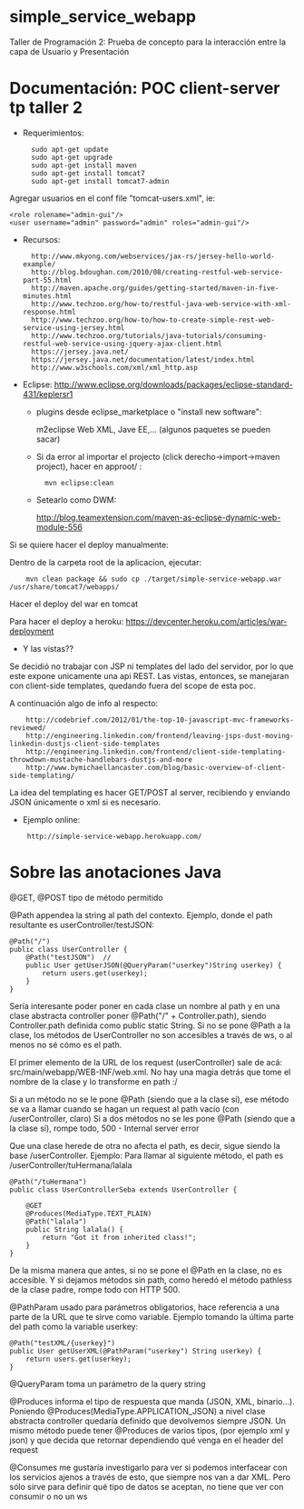 simple_service_webapp
================

Taller de Programación 2: Prueba de concepto para la interacción entre la capa de Usuario y Presentación

# Documentación: POC client-server tp taller 2 

- Requerimientos:
	
		sudo apt-get update
		sudo apt-get upgrade
        sudo apt-get install maven
        sudo apt-get install tomcat7
        sudo apt-get install tomcat7-admin 
	
	


Agregar usuarios en el conf file "tomcat-users.xml", ie:
	
    <role rolename="admin-gui"/>
    <user username="admin" password="admin" roles="admin-gui"/>

- Recursos:

	
		http://www.mkyong.com/webservices/jax-rs/jersey-hello-world-example/
		http://blog.bdoughan.com/2010/08/creating-restful-web-service-part-55.html
		http://maven.apache.org/guides/getting-started/maven-in-five-minutes.html
		http://www.techzoo.org/how-to/restful-java-web-service-with-xml-response.html
		http://www.techzoo.org/how-to/how-to-create-simple-rest-web-service-using-jersey.html
		http://www.techzoo.org/tutorials/java-tutorials/consuming-restful-web-service-using-jquery-ajax-client.html
		https://jersey.java.net/
		https://jersey.java.net/documentation/latest/index.html
		http://www.w3schools.com/xml/xml_http.asp
	


- Eclipse: 
	http://www.eclipse.org/downloads/packages/eclipse-standard-431/keplersr1

	- plugins desde eclipse_marketplace o "install new software":
	
  		m2eclipse
  		Web XML, Jave EE,... (algunos paquetes se pueden sacar)

	- Si da error al importar el projecto (click derecho->import->maven project), hacer en approot/ :
		  
			mvn eclipse:clean
	
	- Setearlo como DWM:
  
	  http://blog.teamextension.com/maven-as-eclipse-dynamic-web-module-556


Si se quiere hacer el deploy manualmente:

Dentro de la carpeta root de la aplicacion, ejecutar:
	
		mvn clean package && sudo cp ./target/simple-service-webapp.war /usr/share/tomcat7/webapps/

Hacer el deploy del war en tomcat


Para hacer el deploy a heroku:
  https://devcenter.heroku.com/articles/war-deployment
  
  
  
 - Y las vistas??
 
 Se decidió no trabajar con JSP ni templates del lado del servidor, por lo que este expone unicamente una api REST. Las vistas, entonces, se manejaran con client-side templates, quedando fuera del scope de esta poc. 

 A continuación algo de info al respecto:
 
 		http://codebrief.com/2012/01/the-top-10-javascript-mvc-frameworks-reviewed/
 		http://engineering.linkedin.com/frontend/leaving-jsps-dust-moving-linkedin-dustjs-client-side-templates
 		http://engineering.linkedin.com/frontend/client-side-templating-throwdown-mustache-handlebars-dustjs-and-more
 		http://www.bymichaellancaster.com/blog/basic-overview-of-client-side-templating/
 
 La idea del templating es hacer GET/POST al server, recibiendo y enviando JSON únicamente o xml si es necesario.

 


 - Ejemplo online:
 
		http://simple-service-webapp.herokuapp.com/



# Sobre las anotaciones Java

@GET, @POST tipo de método permitido

@Path appendea la string al path del contexto.
Ejemplo, donde el path resultante es userController/testJSON:

	@Path("/")
	public class UserController {
	    @Path("testJSON")  //
	    public User getUserJSON(@QueryParam("userkey")String userkey) {
	        return users.get(userkey);
	    }
	}


Sería interesante poder poner en cada clase un nombre al path y en una clase abstracta controller poner
@Path("/" + Controller.path), siendo Controller.path definida como public static String.
Si no se pone @Path a la clase, los métodos de UserController no son accesibles a través de ws, o al menos
no sé cómo es el path.

El primer elemento de la URL de los request (userController) sale de acá: src/main/webapp/WEB-INF/web.xml.
No hay una magia detrás que tome el nombre de la clase y lo transforme en path :/

Si a un método no se le pone @Path (siendo que a la clase sí), ese método se va a llamar cuando se hagan un
request al path vacío (con /userController, claro)
Si a dos métodos no se les pone @Path (siendo que a la clase sí), rompe todo, 500 - Internal server error

Que una clase herede de otra no afecta el path, es decir, sigue siendo la base /userController.
Ejemplo:
Para llamar al siguiente método, el path es /userController/tuHermana/lalala

	@Path("/tuHermana")
	public class UserControllerSeba extends UserController {

	    @GET
	    @Produces(MediaType.TEXT_PLAIN)
	    @Path("lalala")
	    public String lalala() {
	        return "Got it from inherited class!";
	    }
	}

De la misma manera que antes, si no se pone el @Path en la clase, no es accesible. Y si dejamos métodos sin path,
como heredó el método pathless de la clase padre, rompe todo con HTTP 500.

@PathParam usado para parámetros obligatorios, hace referencia a una parte de la URL que te sirve como variable.
Ejemplo tomando la última parte del path como la variable userkey:

	@Path("testXML/{userkey}")
	public User getUserXML(@PathParam("userkey") String userkey) {
	   	return users.get(userkey);
	}


@QueryParam toma un parámetro de la query string


@Produces informa el tipo de respuesta que manda (JSON, XML, binario...).
Poniendo @Produces(MediaType.APPLICATION_JSON) a nivel clase abstracta controller quedaría definido que
 devolvemos siempre JSON.
Un mismo método puede tener @Produces de varios tipos, (por ejemplo xml y json) y que decida que retornar
dependiendo qué venga en el header del request

@Consumes me gustaría investigarlo para ver si podemos interfacear con los servicios ajenos a través de esto,
que siempre nos van a dar XML. Pero sólo sirve para definir qué tipo de datos se aceptan, no tiene que ver con consumir
o no un ws

